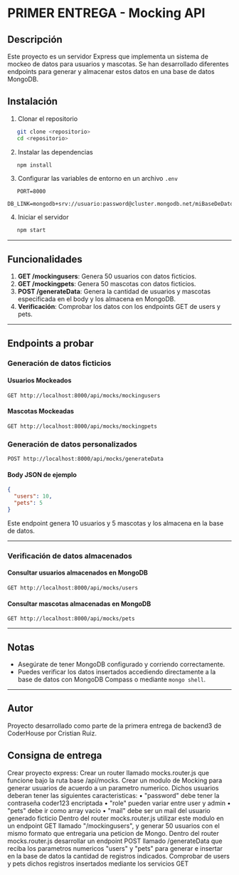 # PRIMER ENTREGA - Mocking API

## Descripción
Este proyecto es un servidor Express que implementa un sistema de mockeo de datos para usuarios y mascotas. Se han desarrollado diferentes endpoints para generar y almacenar estos datos en una base de datos MongoDB.

## Instalación
1. Clonar el repositorio
```bash
   git clone <repositorio>
   cd <repositorio>
```
2. Instalar las dependencias
```bash
   npm install
```
3. Configurar las variables de entorno en un archivo `.env`
```plaintext
   PORT=8000
   DB_LINK=mongodb+srv://usuario:password@cluster.mongodb.net/miBaseDeDatos
```
4. Iniciar el servidor
```bash
   npm start
```

---

## Funcionalidades

1. **GET /mockingusers**: Genera 50 usuarios con datos ficticios.
2. **GET /mockingpets**: Genera 50 mascotas con datos ficticios.
3. **POST /generateData**: Genera la cantidad de usuarios y mascotas especificada en el body y los almacena en MongoDB.
4. **Verificación**: Comprobar los datos con los endpoints GET de users y pets.

---

## Endpoints a probar

### **Generación de datos ficticios**

#### **Usuarios Mockeados**
```http
GET http://localhost:8000/api/mocks/mockingusers
```

#### **Mascotas Mockeadas**
```http
GET http://localhost:8000/api/mocks/mockingpets
```

### **Generación de datos personalizados**
```http
POST http://localhost:8000/api/mocks/generateData
```
#### **Body JSON de ejemplo**
```json
{
  "users": 10,
  "pets": 5
}
```
Este endpoint genera 10 usuarios y 5 mascotas y los almacena en la base de datos.

---

### **Verificación de datos almacenados**

#### **Consultar usuarios almacenados en MongoDB**
```http
GET http://localhost:8000/api/mocks/users
```

#### **Consultar mascotas almacenadas en MongoDB**
```http
GET http://localhost:8000/api/mocks/pets
```

---

## Notas
- Asegúrate de tener MongoDB configurado y corriendo correctamente.
- Puedes verificar los datos insertados accediendo directamente a la base de datos con MongoDB Compass o mediante `mongo shell`.

---

## Autor
Proyecto desarrollado como parte de la primera entrega de backend3 de CoderHouse por Cristian Ruiz.

## Consigna de entrega
Crear proyecto express: Crear un router llamado mocks.router.js que funcione bajo la ruta base /api/mocks. 
Crear un modulo de Mocking para generar usuarios de acuerdo a un parametro numerico. Dichos usuarios deberan tener las siguientes caracteristicas: 
•	"password" debe tener la contraseña coder123 encriptada 
•	"role" pueden variar entre user y admin 
•	"pets" debe ir como array vacio 
•	"mail" debe ser un mail del usuario generado ficticio 
Dentro del router mocks.router.js utilizar este modulo en un endpoint GET llamado "/mockingusers", y generar 50 usuarios con el mismo formato que entregaria una peticion de Mongo. 
Dentro del router mocks.router.js desarrollar un endpoint POST llamado /generateData que reciba los parametros numericos "users" y "pets" para generar e insertar en la base de datos la cantidad de registros indicados. 
Comprobar de users y pets dichos registros insertados mediante los servicios GET

